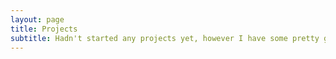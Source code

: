 ```yaml
---
layout: page
title: Projects
subtitle: Hadn't started any projects yet, however I have some pretty good ideas. Feel free <a href="mailto:giedrius.saulenas@gmail.com" title="Email me">contacting me</a> if you have any suggestions.
---
```

